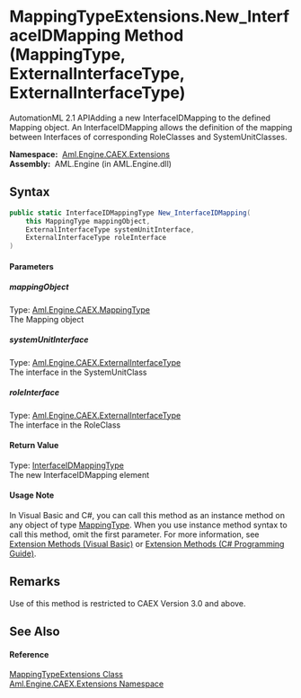MappingTypeExtensions.New_InterfaceIDMapping Method (MappingType, ExternalInterfaceType, ExternalInterfaceType)
===============================================================================================================
AutomationML 2.1 APIAdding a new InterfaceIDMapping to the defined Mapping object. An InterfaceIDMapping allows the definition of the mapping between Interfaces of corresponding RoleClasses and SystemUnitClasses.

  **Namespace:**  [Aml.Engine.CAEX.Extensions][1]  
  **Assembly:**  AML.Engine (in AML.Engine.dll)

Syntax
------

```csharp
public static InterfaceIDMappingType New_InterfaceIDMapping(
	this MappingType mappingObject,
	ExternalInterfaceType systemUnitInterface,
	ExternalInterfaceType roleInterface
)
```

#### Parameters

##### *mappingObject*
Type: [Aml.Engine.CAEX.MappingType][2]  
The Mapping object

##### *systemUnitInterface*
Type: [Aml.Engine.CAEX.ExternalInterfaceType][3]  
The interface in the SystemUnitClass

##### *roleInterface*
Type: [Aml.Engine.CAEX.ExternalInterfaceType][3]  
The interface in the RoleClass

#### Return Value
Type: [InterfaceIDMappingType][4]  
The new InterfaceIDMapping element
#### Usage Note
In Visual Basic and C#, you can call this method as an instance method on any object of type [MappingType][2]. When you use instance method syntax to call this method, omit the first parameter. For more information, see [Extension Methods (Visual Basic)][5] or [Extension Methods (C# Programming Guide)][6].

Remarks
-------
Use of this method is restricted to CAEX Version 3.0 and above.

See Also
--------

#### Reference
[MappingTypeExtensions Class][7]  
[Aml.Engine.CAEX.Extensions Namespace][1]  

[1]: ../README.md
[2]: ../../Aml.Engine.CAEX/MappingType/README.md
[3]: ../../Aml.Engine.CAEX/ExternalInterfaceType/README.md
[4]: ../../Aml.Engine.CAEX/InterfaceIDMappingType/README.md
[5]: https://docs.microsoft.com/dotnet/visual-basic/programming-guide/language-features/procedures/extension-methods
[6]: https://docs.microsoft.com/dotnet/csharp/programming-guide/classes-and-structs/extension-methods
[7]: README.md
[8]: https://www.automationml.org
[9]: ../../icons/logoShade.png
